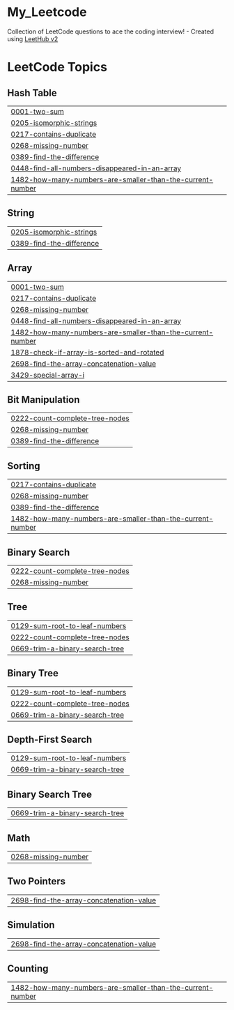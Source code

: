 # My_Leetcode
Collection of LeetCode questions to ace the coding interview! - Created using [LeetHub v2](https://github.com/arunbhardwaj/LeetHub-2.0)

<!---LeetCode Topics Start-->
# LeetCode Topics
## Hash Table
|  |
| ------- |
| [0001-two-sum](https://github.com/pranav-sirnapalli/My_Leetcode/tree/master/0001-two-sum) |
| [0205-isomorphic-strings](https://github.com/pranav-sirnapalli/My_Leetcode/tree/master/0205-isomorphic-strings) |
| [0217-contains-duplicate](https://github.com/pranav-sirnapalli/My_Leetcode/tree/master/0217-contains-duplicate) |
| [0268-missing-number](https://github.com/pranav-sirnapalli/My_Leetcode/tree/master/0268-missing-number) |
| [0389-find-the-difference](https://github.com/pranav-sirnapalli/My_Leetcode/tree/master/0389-find-the-difference) |
| [0448-find-all-numbers-disappeared-in-an-array](https://github.com/pranav-sirnapalli/My_Leetcode/tree/master/0448-find-all-numbers-disappeared-in-an-array) |
| [1482-how-many-numbers-are-smaller-than-the-current-number](https://github.com/pranav-sirnapalli/My_Leetcode/tree/master/1482-how-many-numbers-are-smaller-than-the-current-number) |
## String
|  |
| ------- |
| [0205-isomorphic-strings](https://github.com/pranav-sirnapalli/My_Leetcode/tree/master/0205-isomorphic-strings) |
| [0389-find-the-difference](https://github.com/pranav-sirnapalli/My_Leetcode/tree/master/0389-find-the-difference) |
## Array
|  |
| ------- |
| [0001-two-sum](https://github.com/pranav-sirnapalli/My_Leetcode/tree/master/0001-two-sum) |
| [0217-contains-duplicate](https://github.com/pranav-sirnapalli/My_Leetcode/tree/master/0217-contains-duplicate) |
| [0268-missing-number](https://github.com/pranav-sirnapalli/My_Leetcode/tree/master/0268-missing-number) |
| [0448-find-all-numbers-disappeared-in-an-array](https://github.com/pranav-sirnapalli/My_Leetcode/tree/master/0448-find-all-numbers-disappeared-in-an-array) |
| [1482-how-many-numbers-are-smaller-than-the-current-number](https://github.com/pranav-sirnapalli/My_Leetcode/tree/master/1482-how-many-numbers-are-smaller-than-the-current-number) |
| [1878-check-if-array-is-sorted-and-rotated](https://github.com/pranav-sirnapalli/My_Leetcode/tree/master/1878-check-if-array-is-sorted-and-rotated) |
| [2698-find-the-array-concatenation-value](https://github.com/pranav-sirnapalli/My_Leetcode/tree/master/2698-find-the-array-concatenation-value) |
| [3429-special-array-i](https://github.com/pranav-sirnapalli/My_Leetcode/tree/master/3429-special-array-i) |
## Bit Manipulation
|  |
| ------- |
| [0222-count-complete-tree-nodes](https://github.com/pranav-sirnapalli/My_Leetcode/tree/master/0222-count-complete-tree-nodes) |
| [0268-missing-number](https://github.com/pranav-sirnapalli/My_Leetcode/tree/master/0268-missing-number) |
| [0389-find-the-difference](https://github.com/pranav-sirnapalli/My_Leetcode/tree/master/0389-find-the-difference) |
## Sorting
|  |
| ------- |
| [0217-contains-duplicate](https://github.com/pranav-sirnapalli/My_Leetcode/tree/master/0217-contains-duplicate) |
| [0268-missing-number](https://github.com/pranav-sirnapalli/My_Leetcode/tree/master/0268-missing-number) |
| [0389-find-the-difference](https://github.com/pranav-sirnapalli/My_Leetcode/tree/master/0389-find-the-difference) |
| [1482-how-many-numbers-are-smaller-than-the-current-number](https://github.com/pranav-sirnapalli/My_Leetcode/tree/master/1482-how-many-numbers-are-smaller-than-the-current-number) |
## Binary Search
|  |
| ------- |
| [0222-count-complete-tree-nodes](https://github.com/pranav-sirnapalli/My_Leetcode/tree/master/0222-count-complete-tree-nodes) |
| [0268-missing-number](https://github.com/pranav-sirnapalli/My_Leetcode/tree/master/0268-missing-number) |
## Tree
|  |
| ------- |
| [0129-sum-root-to-leaf-numbers](https://github.com/pranav-sirnapalli/My_Leetcode/tree/master/0129-sum-root-to-leaf-numbers) |
| [0222-count-complete-tree-nodes](https://github.com/pranav-sirnapalli/My_Leetcode/tree/master/0222-count-complete-tree-nodes) |
| [0669-trim-a-binary-search-tree](https://github.com/pranav-sirnapalli/My_Leetcode/tree/master/0669-trim-a-binary-search-tree) |
## Binary Tree
|  |
| ------- |
| [0129-sum-root-to-leaf-numbers](https://github.com/pranav-sirnapalli/My_Leetcode/tree/master/0129-sum-root-to-leaf-numbers) |
| [0222-count-complete-tree-nodes](https://github.com/pranav-sirnapalli/My_Leetcode/tree/master/0222-count-complete-tree-nodes) |
| [0669-trim-a-binary-search-tree](https://github.com/pranav-sirnapalli/My_Leetcode/tree/master/0669-trim-a-binary-search-tree) |
## Depth-First Search
|  |
| ------- |
| [0129-sum-root-to-leaf-numbers](https://github.com/pranav-sirnapalli/My_Leetcode/tree/master/0129-sum-root-to-leaf-numbers) |
| [0669-trim-a-binary-search-tree](https://github.com/pranav-sirnapalli/My_Leetcode/tree/master/0669-trim-a-binary-search-tree) |
## Binary Search Tree
|  |
| ------- |
| [0669-trim-a-binary-search-tree](https://github.com/pranav-sirnapalli/My_Leetcode/tree/master/0669-trim-a-binary-search-tree) |
## Math
|  |
| ------- |
| [0268-missing-number](https://github.com/pranav-sirnapalli/My_Leetcode/tree/master/0268-missing-number) |
## Two Pointers
|  |
| ------- |
| [2698-find-the-array-concatenation-value](https://github.com/pranav-sirnapalli/My_Leetcode/tree/master/2698-find-the-array-concatenation-value) |
## Simulation
|  |
| ------- |
| [2698-find-the-array-concatenation-value](https://github.com/pranav-sirnapalli/My_Leetcode/tree/master/2698-find-the-array-concatenation-value) |
## Counting
|  |
| ------- |
| [1482-how-many-numbers-are-smaller-than-the-current-number](https://github.com/pranav-sirnapalli/My_Leetcode/tree/master/1482-how-many-numbers-are-smaller-than-the-current-number) |
<!---LeetCode Topics End-->